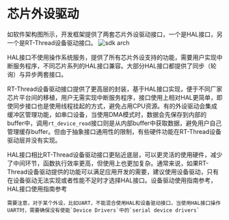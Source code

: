 # 芯片外设驱动
如软件架构图所示，开发框架提供了两套芯片外设驱动接口，一个是HAL接口，另一个是RT-Thread设备驱动接口。
![sdk arch](/quickstart/assets/sdk_arch_diagram.png)

HAL接口不使用操作系统服务，提供了所有芯片外设支持的功能，需要用户实现中断服务程序，不同芯片系列的HAL接口兼容。大部分HAL接口都提供了同步（轮询）与异步两套接口。

RT-Thread设备驱动接口提供了更高层的封装，基于HAL接口实现，便于不同厂家芯片平台间的移植，用户无需实现中断服务程序，接口使用上相对HAL更简单，即使同步接口也是使用线程挂起的方式，避免占用CPU资源。有的外设驱动会集成缓冲区管理功能，如串口设备，当使用DMA模式时，数据会先保存到内部的buffer中，调用`rt_device_read`接口则是从内部buffer中获取数据，避免用户自己管理缓存buffer。但由于抽象接口通用性的限制，有些硬件功能在RT-Thread设备驱动层并没有实现。

HAL接口相比RT-Thread设备驱动接口更贴近底层，可以更灵活的使用硬件，减少了中间环节，函数执行效率更高，但使用上也更加复杂。通常来说，如果RT-Thread设备驱动提供的功能可以满足应用开发的需要，建议使用设备驱动，只有在设备驱动无法实现或者性能不足时才选择HAL接口。设备驱动使用指南参考[](/drivers/index.md)，HAL接口使用指南参考[](/hal/index.md)


```{warning}
需要注意，对于某个外设，比如UART，不能混合使用HAL和设备驱动接口，当使用HAL接口操作UART时，需要确保没有使能`Device Drivers`中的`serial device drivers`
```